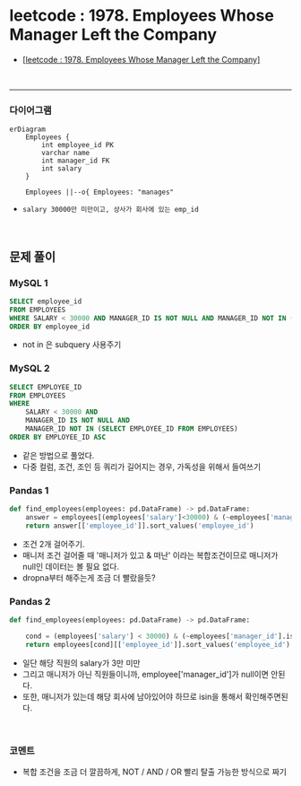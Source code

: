 # leetcode : 1978. Employees Whose Manager Left the Company

* [[leetcode : 1978. Employees Whose Manager Left the Company]](https://leetcode.com/problems/employees-whose-manager-left-the-company/description/)
<br>

---

### **다이어그램**
```mermaid
erDiagram
    Employees {
        int employee_id PK
        varchar name
        int manager_id FK
        int salary
    }

    Employees ||--o{ Employees: "manages"
```

* `salary 30000만 미만이고, 상사가 회사에 있는 emp_id`

<br>

## 문제 풀이

### **MySQL 1**
```SQL
SELECT employee_id
FROM EMPLOYEES
WHERE SALARY < 30000 AND MANAGER_ID IS NOT NULL AND MANAGER_ID NOT IN (SELECT employee_id FROM EMPLOYEES)
ORDER BY employee_id
```

* not in 은 subquery 사용주기
  
### **MySQL 2**
```SQL
SELECT EMPLOYEE_ID
FROM EMPLOYEES
WHERE
    SALARY < 30000 AND 
    MANAGER_ID IS NOT NULL AND
    MANAGER_ID NOT IN (SELECT EMPLOYEE_ID FROM EMPLOYEES)
ORDER BY EMPLOYEE_ID ASC
```

* 같은 방법으로 풀었다.
* 다중 컬럼, 조건, 조인 등 쿼리가 길어지는 경우, 가독성을 위해서 들여쓰기
  
### **Pandas 1**
```python
def find_employees(employees: pd.DataFrame) -> pd.DataFrame:
    answer = employees[(employees['salary']<30000) & (~employees['manager_id'].isin(employees['employee_id']))].dropna()
    return answer[['employee_id']].sort_values('employee_id')
```

* 조건 2개 걸어주기.
* 매니저 조건 걸어줄 때 '매니저가 있고 & 떠난' 이라는 복합조건이므로 매니저가 null인 데이터는 볼 필요 없다.
* dropna부터 해주는게 조금 더 빨랐을듯?
  
### **Pandas 2**
```python
def find_employees(employees: pd.DataFrame) -> pd.DataFrame:

    cond = (employees['salary'] < 30000) & (~employees['manager_id'].isna()) & (~employees['manager_id'].isin(employees['employee_id']))
    return employees[cond][['employee_id']].sort_values('employee_id')
```

* 일단 해당 직원의 salary가 3만 미만
* 그리고 매니저가 아닌 직원들이니까,  employee['manager_id']가 null이면 안된다.
* 또한, 매니저가 있는데 해당 회사에 남아있어야 하므로 isin을 통해서 확인해주면된다.


<br>

### **코멘트**
* 복합 조건을 조금 더 깔끔하게, NOT / AND / OR 빨리 탈출 가능한 방식으로 짜기
